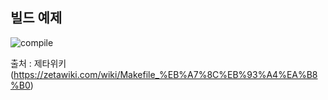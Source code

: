 ## 빌드 예제

![compile](/Users/uno/Desktop/TIL/C/images/compile.png)

출처 : 제타위키 (https://zetawiki.com/wiki/Makefile_%EB%A7%8C%EB%93%A4%EA%B8%B0)


